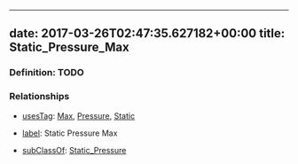 
---
date: 2017-03-26T02:47:35.627182+00:00
title: Static_Pressure_Max
---
### Definition: TODO

### Relationships

* [usesTag](https://brickschema.org/schema/1.0/BrickFrame#usesTag): [Max](https://brickschema.org/schema/1.0/BrickTag#Max), [Pressure](https://brickschema.org/schema/1.0/BrickTag#Pressure), [Static](https://brickschema.org/schema/1.0/BrickTag#Static)

* [label](http://www.w3.org/2000/01/rdf-schema#label): Static Pressure Max

* [subClassOf](http://www.w3.org/2000/01/rdf-schema#subClassOf): [Static_Pressure](https://brickschema.org/schema/1.0/Brick#Static_Pressure)
